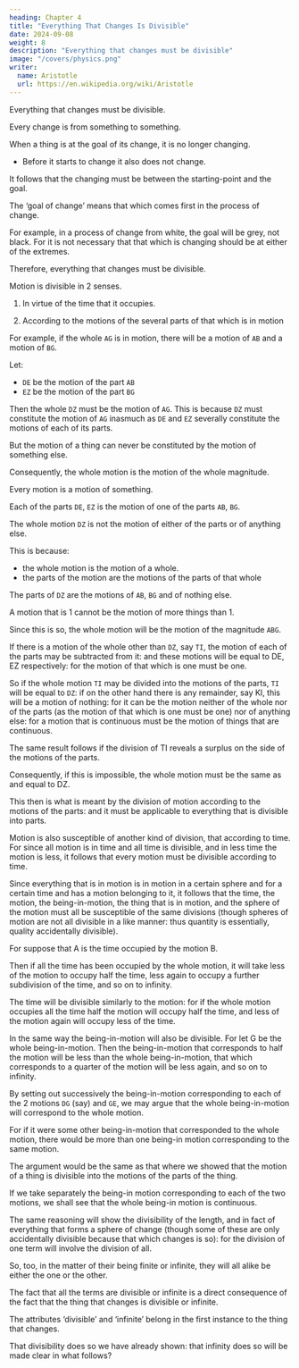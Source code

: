 ```yaml
---
heading: Chapter 4
title: "Everything That Changes Is Divisible"
date: 2024-09-08
weight: 8
description: "Everything that changes must be divisible"
image: "/covers/physics.png"
writer:
  name: Aristotle 
  url: https://en.wikipedia.org/wiki/Aristotle
---
```




Everything that changes must be divisible. 

Every change is from something to something.

When a thing is at the goal of its change, it is no longer changing.
- Before it starts to change it also does not change. 

<!--  and when both it itself and all its parts are at the startingpoint of its change it
is not changing (for that which is in whole and in part in an unvarying condition is not
in a state of change);  -->

It follows that the changing must be between the starting-point and the goal.

The ‘goal of change’ means that which comes first in the process of change.

For example, in a process of change from white, the goal will be grey, not black. For it is not necessary that that which is changing should be at either of the extremes.

Therefore, everything that changes must be divisible.

Motion is divisible in 2 senses.

1. In virtue of the time that it occupies.

2. According to the motions of the several parts of that which is in motion

For example, if the whole `AG` is in motion, there will be a motion of `AB` and a motion of `BG`.

Let:
- `DE` be the motion of the part `AB`
- `EZ` be the motion of the part `BG`

Then the whole `DZ` must be the motion of `AG`. This is because `DZ` must constitute the motion of `AG` inasmuch as `DE` and `EZ` severally constitute the motions of each of its parts. 

But the motion of a thing can never be constituted by the motion of something else.

Consequently, the whole motion is the motion of the whole magnitude.

Every motion is a motion of something.

Each of the parts `DE`, `EZ` is the motion of one of the parts `AB`, `BG`.

The whole motion `DZ` is not the motion of either of the parts or of anything else.

This is because:
- the whole motion is the motion of a whole.
- the parts of the motion are the motions of the parts of that whole

The parts of `DZ` are the motions of `AB`, `BG` and of nothing else.

A motion that is 1 cannot be the motion of more things than 1.

Since this is so, the whole motion will be the motion of the magnitude `ABG`.

If there is a motion of the whole other than `DZ`, say `TI`, the motion of each of the parts may be subtracted from it: and these motions will be equal to DE, EZ respectively: for the motion of that which is one must be one.

So if the whole motion `TI` may be divided into the motions of the parts, `TI` will be equal to `DZ`: if on the other hand there is any remainder, say KI, this will be a motion of nothing: for it can be the motion neither of the whole nor of the parts (as the motion of that which is one must be one) nor of anything else: for a motion that is continuous must be the motion of things that are continuous. 

The same result follows if the division of TI reveals a surplus on the side of the motions of the parts. 

Consequently, if this is impossible, the whole motion must be the same as and equal to DZ.

This then is what is meant by the division of motion according to the motions of the parts: and it must be applicable to everything that is divisible into parts. 

Motion is also susceptible of another kind of division, that according to time. For since all motion is in time and all time is divisible, and in less time the motion is less, it follows that every motion must be divisible according to time.

Since everything that is in motion is in motion in a certain sphere and for a certain time and has a motion belonging to it, it follows that the time, the motion, the being-in-motion, the thing that is in motion, and the sphere of the motion must all be susceptible of the same divisions (though spheres of motion are not all divisible in a like manner: thus quantity is essentially, quality accidentally divisible).

For suppose that A is the time occupied by the motion B. 

Then if all the time has been occupied by the whole motion, it will take less of the motion to occupy half the time, less again to occupy a further
subdivision of the time, and so on to infinity.

The time will be divisible similarly to the motion: for if the whole motion occupies all the time half the motion will occupy half the time, and less of the motion again will occupy less of the time.

In the same way the being-in-motion will also be divisible. For let G be the whole being-in-motion. Then the being-in-motion that corresponds to half the motion will be less than the whole being-in-motion, that which corresponds to a quarter of the motion will be less again, and so on to infinity. 

By setting out successively the being-in-motion corresponding to each of the 2 motions `DG` (say) and `GE`, we may argue that the whole being-in-motion will correspond to the whole motion.

For if it were some other being-in-motion that corresponded to the whole motion, there would be more than one being-in motion corresponding to the same motion.

The argument would be the same as that where we showed that the motion of a thing is divisible into the motions of the parts of the thing.

If we take separately the being-in motion corresponding to each of the two motions, we shall see that the whole being-in motion is continuous.

The same reasoning will show the divisibility of the length, and in fact of everything that forms a sphere of change (though some of these are only accidentally divisible because that which changes is so): for the division of one term will involve the division of all.

So, too, in the matter of their being finite or infinite, they will all alike be either the one or the other. 

The fact that all the terms are divisible or infinite is a direct consequence of the fact that the thing that changes is divisible or infinite. 

The attributes ‘divisible’ and ‘infinite’ belong in the first instance to the thing that changes. 

That divisibility does so we have already shown: that infinity does so will be made clear in what follows?
